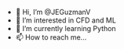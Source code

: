 - 👋 Hi, I’m @JEGuzmanV
- 👀 I’m interested in CFD and ML
- 🌱 I’m currently learning Python
- 📫 How to reach me...

<!---
JEGuzmanV/JEGuzmanV is a ✨ special ✨ repository because its `README.md` (this file) appears on your GitHub profile.
You can click the Preview link to take a look at your changes.
--->

